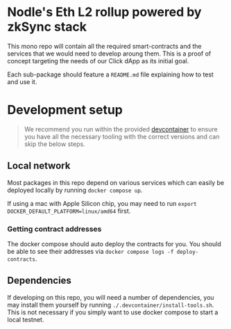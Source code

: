 # Nodle's Eth L2 rollup powered by zkSync stack
This mono repo will contain all the required smart-contracts and the services that we would need to develop aroung them. This is a proof of concept targeting the needs of our Click dApp as its initial goal.

Each sub-package should feature a `README.md` file explaining how to test and use it.

# Development setup
> We recommend you run within the provided [devcontainer](https://code.visualstudio.com/remote/advancedcontainers/overview) to ensure you have all the necessary tooling with the correct versions and can skip the below steps.

## Local network
Most packages in this repo depend on various services which can easily be deployed locally by running `docker compose up`.

If using a mac with Apple Silicon chip, you may need to run `export DOCKER_DEFAULT_PLATFORM=linux/amd64` first.

### Getting contract addresses
The docker compose should auto deploy the contracts for you. You should be able to see their addresses via `docker compose logs -f deploy-contracts`.

## Dependencies
If developing on this repo, you will need a number of dependencies, you may install them yourself by running `./.devcontainer/install-tools.sh`. This is not necessary if you simply want to use docker compose to start a local testnet.
